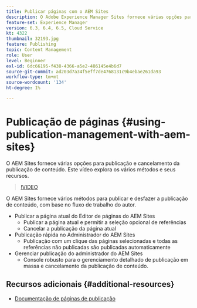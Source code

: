 ```yaml
---
title: Publicar páginas com o AEM Sites
description: O Adobe Experience Manager Sites fornece várias opções para publicação e cancelamento da publicação de conteúdo. Este vídeo explora os vários métodos e seus recursos.
feature-set: Experience Manager
version: 6.3, 6.4, 6.5, Cloud Service
kt: 4322
thumbnail: 32193.jpg
feature: Publishing
topic: Content Management
role: User
level: Beginner
exl-id: 6dc66195-f438-4366-a5e2-486145e4b6d7
source-git-commit: ad203d7a34f5eff7de4768131c9b4ebae261da93
workflow-type: tm+mt
source-wordcount: '134'
ht-degree: 1%

---
```


# Publicação de páginas {#using-publication-management-with-aem-sites}

O AEM Sites fornece várias opções para publicação e cancelamento da publicação de conteúdo. Este vídeo explora os vários métodos e seus recursos.

>[!VIDEO](https://video.tv.adobe.com/v/32193?quality=12&learn=on)

O AEM Sites fornece vários métodos para publicar e desfazer a publicação de conteúdo, com base no fluxo de trabalho do autor.

* Publicar a página atual do Editor de páginas do AEM Sites
   * Publicar a página atual e permitir a seleção opcional de referências
   * Cancelar a publicação da página atual
* Publicação rápida no Administrador do AEM Sites
   * Publicação com um clique das páginas selecionadas e todas as referências não publicadas são publicadas automaticamente
* Gerenciar publicação do administrador do AEM Sites
   * Console robusto para o gerenciamento detalhado de publicação em massa e cancelamento da publicação de conteúdo.

## Recursos adicionais {#additional-resources}

* [Documentação de páginas de publicação](https://experienceleague.adobe.com/docs/experience-manager-65/authoring/authoring/publishing-pages.html)
